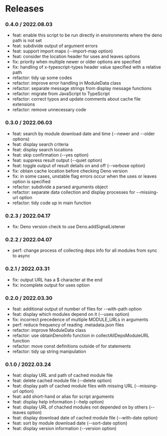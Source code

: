 # Releases

### 0.4.0 / 2022.08.03

- feat: enable this script to be run directly in environments where the deno path is not set
- feat: subdivide output of argument errors
- feat: support import maps (--import-map option)
- feat: consider the location header for uses and leaves options
- fix: priority when multiple newer or older options are specified
- fix: handling of x-typescript-types header value specified with a relative path
- refactor: tidy up some codes
- refactor: improve error handling in ModuleData class
- refactor: separate message strings from display message functions
- refactor: migrate from JavaScript to TypeScript
- refactor: correct typos and update comments about cache file extensions
- refactor: remove unnecessary code

### 0.3.0 / 2022.06.03

- feat: search by module download date and time (--newer and --older options)
- feat: display search criteria
- feat: display search locations
- feat: skip confirmation (--yes option)
- feat: suppress result output (--quiet option)
- feat: toggle output of result details on and off (--verbose option)
- fix: obtain cache location before checking Deno version
- fix: in some cases, unstable flag errors occur when the uses or leaves option is specified
- refactor: subdivide a parsed arguments object
- refactor: separate data collection and display processes for --missing-url option
- refactor: tidy code up in main function

### 0.2.3 / 2022.04.17

- fix: Deno version check to use Deno.addSignalListener

### 0.2.2 / 2022.04.07

- perf: change process of collecting deps info for all modules from sync to async

### 0.2.1 / 2022.03.31

- fix: output URL has a $ character at the end
- fix: incomplete output for uses option

### 0.2.0 / 2022.03.30

- feat: additional output of number of files for --with-path option
- feat: display which modules depend on it (--uses option)
- fix: incorrect precedence of multiple MODULE_URLs in arguments
- perf: reduce frequency of reading .metadata.json files
- refactor: improve ModuleData class
- refactor: use obtainDenoInfo function in collectAllDepsModuleURL function
- refactor: move const definitions outside of for statements
- refactor: tidy up string manipulation

### 0.1.0 / 2022.03.24

- feat: display URL and path of cached module file
- feat: delete cached module file (--delete option)
- feat: display path of cached module files with missing URL (--missing-url option)
- feat: add short-hand or alias for script arguments
- feat: display help information (--help option)
- feat: display URL of chached modules not depended on by others (--leaves option)
- feat: display download date of cached module file (--with-date option)
- feat: sort by module download date (--sort-date option)
- feat: display version information (--version option)
